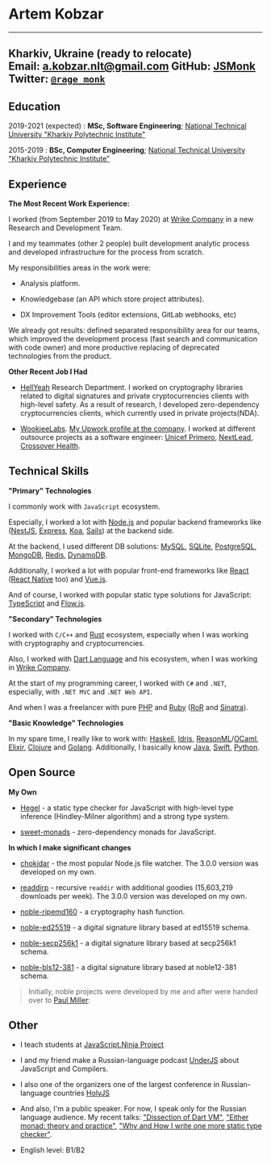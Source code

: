 Artem Kobzar
============

---------------------------------------------------------------
Kharkiv, Ukraine (ready to relocate)                    
Email:   [a.kobzar.nlt@gmail.com](mailto:a.kobzar.nlt@gmail.com)
GitHub:  [JSMonk](https://github.com/JSMonk)
Twitter: [`@rage_monk`](https://twitter.com/rage_monk)
--------------------------------------------------------------

Education
---------

2019-2021 (expected)
:   **MSc, Software Engineering**; [National Technical University "Kharkiv Polytechnic Institute"](http://www.kpi.kharkov.ua/eng/)

2015-2019
:   **BSc, Computer Engineering**; [National Technical University "Kharkiv Polytechnic Institute"](http://www.kpi.kharkov.ua/eng/)


Experience
----------

**The Most Recent Work Experience:**

I worked (from September 2019 to May 2020) at [Wrike Company](https://www.wrike.com/) in a new Research and Development Team. 

I and my teammates (other 2 people) built development analytic process and developed infrastructure for the process from scratch.

My responsibilities areas in the work were:

* Analysis platform.

* Knowledgebase (an API which store project attributes).

* DX Improvement Tools (editor extensions, GitLab webhooks, etc)

We already got results: defined separated responsibility area for our teams, which improved the development process (fast search and communication with code owner) and more productive replacing of deprecated technologies from the product.

**Other Recent Job I Had**

* [HellYeah](https://hy.dev/) Research Department.
  I worked on cryptography libraries related to digital signatures and private cryptocurrencies clients with high-level safety.
  As a result of research, I developed zero-dependency cryptocurrencies clients, which currently used in private projects(NDA).

* [WookieeLabs](https://www.upwork.com/o/companies/~019c0fc838498df613/). 
  [My Upwork profile at the company](https://www.upwork.com/o/profiles/users/~01743ab09e751efe1c/). I worked at different outsource projects as a software engineer: [Unicef Primero](https://www.primero.org/), [NextLead](https://www.nextlead.io/), [Crossover Health](https://crossoverhealth.com/).


Technical Skills
--------------------

**"Primary" Technologies**

I commonly work with `JavaScript` ecosystem.

Especially, I worked a lot with [Node.js](https://nodejs.org/) and popular backend frameworks like ([NestJS](https://nestjs.com/), [Express](https://expressjs.com/ru/), [Koa](https://koajs.com/), [Sails](https://sailsjs.com/)) at the backend side.

At the backend, I used different DB solutions: [MySQL](https://www.mysql.com/), [SQLite](https://www.sqlite.org/), [PostgreSQL](https://www.postgresql.org/), [MongoDB](https://www.mongodb.com/), [Redis](https://redis.io/), [DynamoDB](https://aws.amazon.com/dynamodb).

Additionally, I worked a lot with popular front-end frameworks like [React](https://reactjs.org/) ([React Native](https://reactnative.dev/) too) and [Vue.js](https://vuejs.org/).

And of course, I worked with popular static type solutions for JavaScript: [TypeScript](https://www.typescriptlang.org/) and [Flow.js](https://flow.org/).

**"Secondary" Technologies**

I worked with `C/C++` and [Rust](https://www.rust-lang.org/) ecosystem, especially when I was working with cryptography and cryptocurrencies.

Also, I worked with [Dart Language](https://dart.dev/) and his ecosystem, when I was working in [Wrike Company](https://www.wrike.com/).

At the start of my programming career, I worked with `C#` and `.NET`, especially, with `.NET MVC` and `.NET Web API`.

And when I was a freelancer with pure [PHP](https://www.php.net/) and [Ruby](https://www.ruby-lang.org/ru/) ([RoR](https://rubyonrails.org/) and [Sinatra](http://sinatrarb.com/)).

**"Basic Knowledge" Technologies**

In my spare time, I really like to work with: [Haskell](https://www.haskell.org/), [Idris](https://www.idris-lang.org/), [ReasonML](https://reasonml.github.io/)/[OCaml](https://ocaml.org/), [Elixir](https://elixir-lang.org/), [Clojure](https://clojure.org/) and [Golang](https://golang.org/). Additionally, I basically know [Java](https://www.java.com), [Swift](https://www.apple.com/swift/), [Python](https://www.python.org/).

Open Source
--------------------

**My Own**

* [Hegel](https://github.com/JSMonk/hegel) - a static type checker for JavaScript with high-level type inference (Hindley-Milner algorithm) and a strong type system.

* [sweet-monads](https://github.com/JSMonk/sweet-monads) - zero-dependency monads for JavaScript.

**In which I make significant changes**

* [chokidar](https://github.com/paulmillr/chokidar) - the most popular Node.js file watcher. The 3.0.0 version was developed on my own.

* [readdirp](https://github.com/paulmillr/readdirp) - recursive `readdir` with additional goodies (15,603,219 downloads per week). The 3.0.0 version was developed on my own.

* [noble-ripemd160](https://github.com/paulmillr/noble-ripemd160) - a cryptography hash function.

* [noble-ed25519](https://github.com/paulmillr/noble-ed25519) - a digital signature library based at ed15519 schema.

* [noble-secp256k1](https://github.com/paulmillr/noble-secp256k1) - a digital signature library based at secp256k1 schema.

* [noble-bls12-381](https://github.com/paulmillr/noble-bls12-381) - a digital signature library based at noble12-381 schema.

> Initially, noble projects were developed by me and after were handed over to [Paul Miller](https://github.com/paulmillr):

Other
----------------------------------------

* I teach students at [JavaScript.Ninja Project](http://javascript.ninja/)

* I and my friend make a Russian-language podcast [UnderJS](https://underjs.ru/) about JavaScript and Compilers.

* I also one of the organizers one of the largest conference in Russian-language countries [HolyJS](https://holyjs.ru/) 

* And also, I'm a public speaker. For now, I speak only for the Russian language audience. My recent talks: ["Dissection of Dart VM"](https://www.youtube.com/watch?v=JKvmwOuqVWI), ["Either monad: theory and practice"](https://www.youtube.com/watch?v=S0cCjbWuvzk&t=39s), ["Why and How I write one more static type checker"](https://www.youtube.com/watch?v=GIHrPm_YAIc&t=1715s).

* English level: B1/B2
